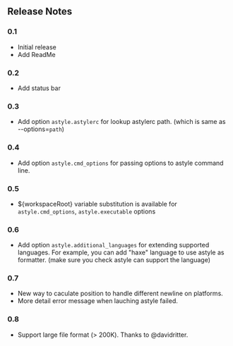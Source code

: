## Release Notes

### 0.1

- Initial release
- Add ReadMe

### 0.2

- Add status bar

### 0.3

- Add option `astyle.astylerc` for lookup astylerc path. (which is same as --options=`path`)

### 0.4

- Add option `astyle.cmd_options` for passing options to astyle command line.

### 0.5 

- ${workspaceRoot} variable substitution is available for `astyle.cmd_options`, `astyle.executable` options

### 0.6

- Add option `astyle.additional_languages` for extending supported languages. For example, you can add "haxe" language to use astyle as formatter. (make sure you check astyle can support the language)

### 0.7

- New way to caculate position to handle different newline on platforms.
- More detail error message when lauching astyle failed. 

### 0.8

- Support large file format (> 200K). Thanks to @davidritter.
